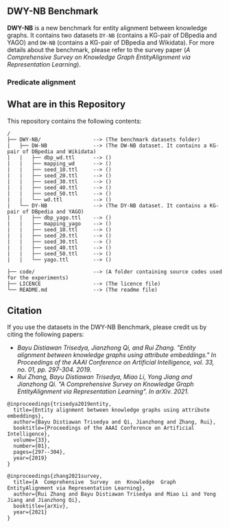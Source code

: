 ## DWY-NB Benchmark
**DWY-NB** is a new benchmark for entity alignment between knowledge graphs. It contains two datasets `DY-NB` (contains a KG-pair of DBpedia and YAGO) and `DW-NB` (contains a KG-pair of DBpedia and Wikidata). For more details about the benchmark, please refer to the survey paper (*A  Comprehensive  Survey on  Knowledge  Graph  EntityAlignment via Representation Learning*).

### Predicate alignment

## What are in this Repository
This repository contains the following contents:
```
/
├── DWY-NB/                 --> (The benchmark datasets folder)
|   ├── DW-NB               --> (The DW-NB dataset. It contains a KG-pair of DBpedia and Wikidata)
|   |   ├── dbp_wd.ttl      --> ()
|   |   ├── mapping_wd      --> ()
|   |   ├── seed_10.ttl     --> ()
|   |   ├── seed_20.ttl     --> ()
|   |   ├── seed_30.ttl     --> ()
|   |   ├── seed_40.ttl     --> ()
|   |   ├── seed_50.ttl     --> ()
|   |   └── wd.ttl          --> ()
|   └── DY-NB               --> (The DY-NB dataset. It contains a KG-pair of DBpedia and YAGO)
|   |   ├── dbp_yago.ttl    --> ()
|   |   ├── mapping_yago    --> ()
|   |   ├── seed_10.ttl     --> ()
|   |   ├── seed_20.ttl     --> ()
|   |   ├── seed_30.ttl     --> ()
|   |   ├── seed_40.ttl     --> ()
|   |   ├── seed_50.ttl     --> ()
|   |   └── yago.ttl        --> ()

├── code/                   --> (A folder containing source codes used for the experiments)   
├── LICENCE                 --> (The licence file)
└── README.md               --> (The readme file)
```

## Citation
If you use the datasets in the DWY-NB Benchmark, please credit us by citing the following papers:

* *Bayu Distiawan Trisedya, Jianzhong Qi, and Rui Zhang. "Entity alignment between knowledge graphs using attribute embeddings." In Proceedings of the AAAI Conference on Artificial Intelligence, vol. 33, no. 01, pp. 297-304. 2019.*
* *Rui Zhang, Bayu Distiawan Trisedya, Miao Li, Yong Jiang and Jianzhong Qi. "A  Comprehensive  Survey  on  Knowledge  Graph  EntityAlignment via Representation Learning". In arXiv. 2021.*

```
@inproceedings{trisedya2019entity,
  title={Entity alignment between knowledge graphs using attribute embeddings},
  author={Bayu Distiawan Trisedya and Qi, Jianzhong and Zhang, Rui},
  booktitle={Proceedings of the AAAI Conference on Artificial Intelligence},
  volume={33},
  number={01},
  pages={297--304},
  year={2019}
}

@inproceedings{zhang2021survey,
  title={A  Comprehensive  Survey  on  Knowledge  Graph  EntityAlignment via Representation Learning},
  author={Rui Zhang and Bayu Distiawan Trisedya and Miao Li and Yong Jiang and Jianzhong Qi},
  booktitle={arXiv},
  year={2021}
}
```
